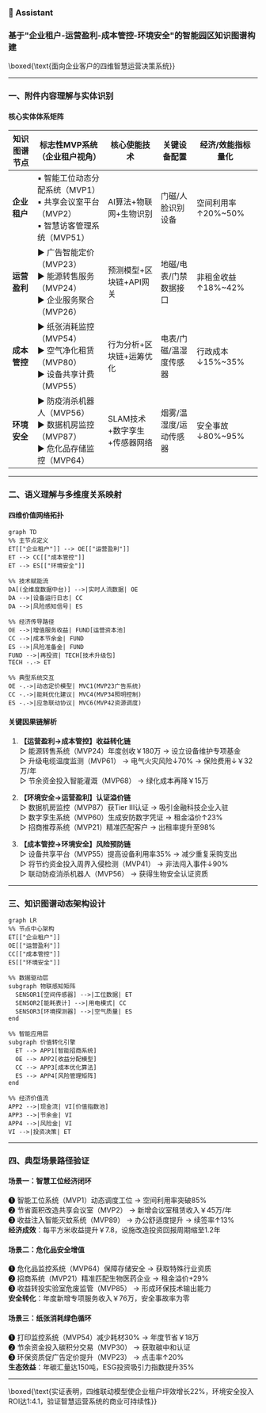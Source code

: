 ### 🤖 Assistant



### **基于"企业租户-运营盈利-成本管控-环境安全"的智能园区知识图谱构建**  
\boxed{\text{面向企业客户的四维智慧运营决策系统}}  

---

### **一、附件内容理解与实体识别**  
#### **核心实体体系矩阵**  

| 知识图谱节点 | 标志性MVP系统（企业租户视角）                 | 核心使能技术                  | 关键设备配置                   | 经济/效能指标量化                 |  
|--------------|--------------------------------------------|----------------------------|----------------------------|---------------------------------|  
| **企业租户** | ▪ 智能工位动态分配系统（MVP1）<br>▪ 共享会议室平台（MVP2）<br>▪ 智慧访客管理系统（MVP51） | AI算法+物联网+生物识别       | 门磁/人脸识别设备              | 空间利用率↑20%~50%              |  
| **运营盈利** | ▶ 广告智能定价（MVP23）<br>▶ 能源转售服务（MVP24）<br>▶ 企业服务聚合（MVP26） | 预测模型+区块链+API网关       | 地磁/电表/门禁数据接口          | 非租金收益↑18%~42%              |  
| **成本管控** | ▶ 纸张消耗监控（MVP54）<br>▶ 空气净化租赁（MVP80）<br>▶ 设备共享计费（MVP55） | 行为分析+区块链+运筹优化       | 电表/门磁/温湿度传感器          | 行政成本↓15%~35%                |  
| **环境安全** | ▶ 防疫消杀机器人（MVP56）<br>▶ 数据机房监控（MVP87）<br>▶ 危化品存储监控（MVP64） | SLAM技术+数字孪生+传感器网络    | 烟雾/温湿度/运动传感器          | 安全事故↓80%~95%                |  

---

### **二、语义理解与多维度关系映射**  
#### **四维价值网络拓扑**  
```mermaid  
graph TD  
%% 主节点定义  
ET[["企业租户"]] --> OE[["运营盈利"]]  
ET --> CC[["成本管控"]]  
ET --> ES[["环境安全"]]  

%% 技术赋能流  
DA[(全维度数据中台)] -->|实时人流数据| OE  
DA -->|设备运行日志| CC  
DA -->|风险感知信号| ES  

%% 经济传导路径  
OE -->|增值服务收益| FUND[运营资本池]  
CC -->|成本节余金| FUND  
ES -->|风险准备金| FUND  
FUND -->|再投资| TECH[技术升级包]  
TECH -.-> ET  

%% 典型系统交互  
OE -.->|动态定价模型| MVC1(MVP23广告系统)  
CC -.->|能耗优化建议| MVC4(MVP34照明控制)  
ES -.->|应急联动协议| MVC6(MVP42资源调度)  
```

#### **关键因果链解析**  
1. **【运营盈利→成本管控】收益转化链**  
   ▷ 能源转售系统（MVP24）年度创收￥180万 → 设立设备维护专项基金  
   ▷ 升级电缆温度监测（MVP61） → 电气火灾风险↓70% → 保险费用↓￥32万/年  
   ▷ 节余资金投入智能灌溉（MVP68） → 绿化成本再降￥15万  

2. **【环境安全→运营盈利】认证溢价链**  
   ▷ 数据机房监控（MVP87）获Tier III认证 → 吸引金融科技企业入驻  
   ▷ 数字孪生系统（MVP60）生成安防数字凭证 → 租金溢价↑23%  
   ▷ 招商推荐系统（MVP21）精准匹配客户 → 出租率提升至98%  

3. **【成本管控→环境安全】风险预防链**  
   ▷ 设备共享平台（MVP55）提高设备利用率35% → 减少重复采购支出  
   ▷ 将节约资金投入周界入侵检测（MVP41） → 非法闯入事件↓90%  
   ▷ 联动防疫消杀机器人（MVP56） → 获得生物安全认证资质  

---

### **三、知识图谱动态架构设计**  
```mermaid  
graph LR  
%% 节点中心架构  
ET[["企业租户"]]  
OE[["运营盈利"]]  
CC[["成本管控"]]  
ES[["环境安全"]]  

%% 数据驱动层  
subgraph 物联感知矩阵  
  SENSOR1[空间传感器] -->|工位数据| ET  
  SENSOR2[能耗表计] -->|用电模式| CC  
  SENSOR3[环境探测器] -->|空气质量| ES  
end  

%% 智能应用层  
subgraph 价值转化引擎  
  ET --> APP1[智能招商系统]  
  OE --> APP2[收益分配模型]  
  CC --> APP3[成本优化算法]  
  ES --> APP4[风险管理矩阵]  
end  

%% 经济价值流  
APP2 -->|现金流| VI[价值指数池]  
APP3 -->|节余金| VI  
APP4 -->|风险金| VI  
VI -->|投资决策| ET  
```

---

### **四、典型场景路径验证**  
#### **场景一：智慧工位经济闭环**  
❶ 智能工位系统（MVP1）动态调度工位 → 空间利用率突破85%  
❷ 节省面积改造共享会议室（MVP2） → 新增会议室租赁收入￥45万/年  
❸ 收益注入智能灭蚊系统（MVP89） → 办公舒适度提升 → 续签率↑13%  
**经济成效**：每平方米收益提升￥7.8，设施改造投资回报周期缩至1.2年  

#### **场景二：危化品安全增值**  
❶ 危化品监控系统（MVP64）保障存储安全 → 获取特殊行业资质  
❷ 招商系统（MVP21）精准匹配生物医药企业 → 租金溢价+29%  
❸ 收益转投实验室危废监管（MVP85） → 形成环保技术输出能力  
**安全转化**：年度新增专项服务收入￥76万，安全事故率为零  

#### **场景三：纸张消耗绿色循环**  
❶ 打印监控系统（MVP54）减少耗材30% → 年度节省￥18万  
❷ 节余资金投入碳积分交易（MVP30） → 获取碳中和认证  
❸ 环保资质促广告定价提升（MVP23） → 点击率↑20%  
**生态效益**：年碳汇量达150吨，ESG投资吸引力指数提升35%  

---

\boxed{\text{实证表明，四维联动模型使企业租户坪效增长22%，环境安全投入ROI达1:4.1，验证智慧运营系统的商业可持续性}}